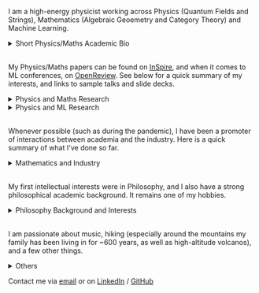 <!-- Redirected from A Website Builder -->

I am a high-energy physicist working across Physics (Quantum Fields and Strings), Mathematics (Algebraic Geoemetry and Category Theory) and Machine Learning. 


<details>
<summary>Short Physics/Maths Academic Bio </summary>

<br>
  
<p style="font-size:14px">
  
I studied at the University of Zurich/ETHZ (Swiss Federal Institute of Technology), and completed a PhD/DPhil at the Mathematical Institute of the University of Oxford. My MSc advisor was Niklas Beisert, my DPhil supervisor Lionel Mason. I have been affiliated with the Perimeter Institute, Durham University, the University of Edinburgh, DESY Hamburg. I am currently visiting the University of Cambridge.

  
</p>


</details>

<br>

My Physics/Maths papers can be found on [InSpire](https://inspirehep.net/authors/1712079), and when it comes to ML conferences, on [OpenReview](https://openreview.net/profile?id=~Andrea_E._V._Ferrari1). See below for a quick summary of my interests, and links to sample talks and slide decks.

<details>
<summary>Physics and Maths Research </summary>
  
<br>

<p style="font-size:14px">
  
Broadly speaking, I have been pioneering the following research directions:

- Describe observables of 3d SUSY gauge theories exploting the geometry of vortex and quasi-map moduli spaces. See a sample [talk](talks/Geom_Indices) and a [slide deck](talks/Geom_Indices.pdf).
- Understand 2d chiral CFTs (VOAs) that arise at the boundary of tolopogically twisted 3d QFTs in terms of the vacuum geometry of the 3d theory. See a sample [talk]() and a [slide deck](talks/Hyper_VOAs.pdf).
- Understand generalised symmetries in QFT in terms of higher representation theory, opening up the understanding of their representations. See a sample [talk]() and a [slide deck](talks/Berry_GenCoh.pdf).
- Understand the relation between moduli spaces of Berry connections of QFT systems/periodic monopoles and generalised cohomology. See a sample [talk]() and [slide deck](talks/GenSym_HigherGauge.pdf).

I am currently working on the following:

- Use chiralisation techniques to describe geometrically spaces of conformal blocks of chiral CFTs.
- Use chiralisation techniques to understand AdS/CFT holography at minimal string tension.
- Understand more thoroughly the deep relationship between Berry phases and generalised cohomology.
- Use higher geometry to understand generalised symmetries and their representations.

</p>

</details>



<details>
<summary>Physics and ML Research </summary>
  
<br>

<p style="font-size:14px">

One of the most important tasks in Machine Learning applied to Physics is to fit parameters in a Hamiltonian such that obsreved data is reproduced. However, can one learn not only a Hamiltonian, but also features such as the structure of the space the system is defined on, and the observables that are producing certain correlation functions? 

These questions are fundamental if one wants to automatically discover dualities. I am currently pioneering such approaches. See this [ICLM25]() paper for some first results.
  
</p>

</details>

<br>

Whenever possible (such as during the pandemic), I have been a promoter of interactions between academia and the industry. Here is a quick summary of what I've done so far.

<details>
<summary>Mathematics and Industry</summary>

<br>

<p style="font-size:14px">
  
Over the years, I have used maths and ML competences to do work on and advise on risk management, megaproject management, and as I come from a family of builders, construction more generally. Contact me if you'd like to hear more.
  
</p>

</details>

<br>

My first intellectual interests were in Philosophy, and I also have a strong philosophical academic background. It remains one of my hobbies.



<details>
<summary>Philosophy Background and Interests</summary>

<br>

<p style="font-size:14px">

I have been passionate about Philosophy, both continental and analytic. I did some Philosophy in my undergrad and completed with distinction an MSt in Philosophy of Physics at the University of Oxford. I wrote essays on epistemology, philosophy of science, and philosophy of physics. I enjoy thinking about how the foundations of mathematics and geometry impact the construction of physical theories. If you are at all curious about this, feel free to contact me.

</p>

</details>

<br>

I am passionate about music, hiking (especially around the mountains my family has been living in for ~600 years, as well as high-altitude volcanos), and a few other things.

<details>


<summary>Others </summary>

<br>

I am trying to build a generative model that composes fugues. If you are interested, contact me.

</details>

Contact me via [email](mailto:andrea.e.v.ferrari@gmail.com) or on [LinkedIn](https://www.linkedin.com/in/andreaevferrari/) / [GitHub](https://github.com/andreaevferrari) 
